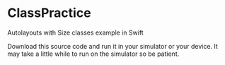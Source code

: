# ClassPractice
Autolayouts with Size classes example in Swift

Download this source code and run it in your simulator or your device. It may take a little while to run on the simulator so be patient.
